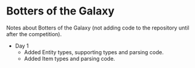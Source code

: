 Botters of the Galaxy
=====================

Notes about Botters of the Galaxy (not adding code to the repository until after the competition).

* Day 1
    * Added Entity types, supporting types and parsing code.
    * Added Item types and parsing code.
